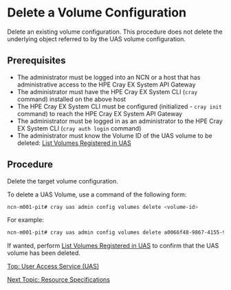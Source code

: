 # Delete a Volume Configuration

Delete an existing volume configuration. This procedure does not delete the underlying object referred to by the UAS volume configuration.

## Prerequisites

* The administrator must be logged into an NCN or a host that has administrative access to the HPE Cray EX System API Gateway
* The administrator must have the HPE Cray EX System CLI (`cray` command) installed on the above host
* The HPE Cray EX System CLI must be configured (initialized - `cray init` command) to reach the HPE Cray EX System API Gateway
* The administrator must be logged in as an administrator to the HPE Cray EX System CLI (`cray auth login` command)
* The administrator must know the Volume ID of the UAS volume to be deleted: [List Volumes Registered in UAS](List_Volumes_Registered_in_UAS.md)

## Procedure

Delete the target volume configuration.

To delete a UAS Volume, use a command of the following form:

```bash
ncn-m001-pit# cray uas admin config volumes delete <volume-id>
```

For example:

```bash
ncn-m001-pit# cray uas admin config volumes delete a0066f48-9867-4155-9268-d001a4430f5c
```

If wanted, perform [List Volumes Registered in UAS](List_Volumes_Registered_in_UAS.md) to confirm that the UAS volume has been deleted.

[Top: User Access Service (UAS)](index.md)

[Next Topic: Resource Specifications](Resource_Specifications.md)
